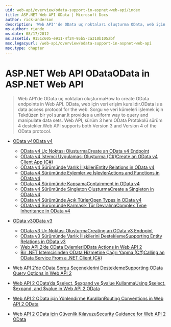 ```yaml
---
uid: web-api/overview/odata-support-in-aspnet-web-api/index
title: ASP.NET Web API OData | Microsoft Docs
author: rick-anderson
description: 'Web API''de OData uç noktaları oluşturma OData, web için veri erişim kuralıdır. Sorgu ve veri kümeleri işlemek için Tekdüzen bir yol sunar. Web API''si s...'
ms.author: riande
ms.date: 08/17/2012
ms.assetid: 9151c605-e911-4f24-95b5-ca310b105abf
msc.legacyurl: /web-api/overview/odata-support-in-aspnet-web-api
msc.type: chapter
---
```

<a name="odata-in-aspnet-web-api"></a><span data-ttu-id="cd46b-106">ASP.NET Web API OData</span><span class="sxs-lookup"><span data-stu-id="cd46b-106">OData in ASP.NET Web API</span></span>
====================
> <span data-ttu-id="cd46b-107">Web API'de OData uç noktaları oluşturma</span><span class="sxs-lookup"><span data-stu-id="cd46b-107">How to create OData endpoints in Web API.</span></span> <span data-ttu-id="cd46b-108">OData, web için veri erişim kuralıdır.</span><span class="sxs-lookup"><span data-stu-id="cd46b-108">OData is a data access protocol for the web.</span></span> <span data-ttu-id="cd46b-109">Sorgu ve veri kümeleri işlemek için Tekdüzen bir yol sunar.</span><span class="sxs-lookup"><span data-stu-id="cd46b-109">It provides a uniform way to query and manipulate data sets.</span></span> <span data-ttu-id="cd46b-110">Web API, sürüm 3 hem OData Protokolü sürüm 4 destekler.</span><span class="sxs-lookup"><span data-stu-id="cd46b-110">Web API supports both Version 3 and Version 4 of the OData protocol.</span></span>


- [<span data-ttu-id="cd46b-111">OData v4</span><span class="sxs-lookup"><span data-stu-id="cd46b-111">OData v4</span></span>](odata-v4/index.md)

    - [<span data-ttu-id="cd46b-112">OData v4 Uç Noktası Oluşturma</span><span class="sxs-lookup"><span data-stu-id="cd46b-112">Create an OData v4 Endpoint</span></span>](odata-v4/create-an-odata-v4-endpoint.md)
    - [<span data-ttu-id="cd46b-113">OData v4 İstemci Uygulaması Oluşturma (C#)</span><span class="sxs-lookup"><span data-stu-id="cd46b-113">Create an OData v4 Client App (C#)</span></span>](odata-v4/create-an-odata-v4-client-app.md)
    - [<span data-ttu-id="cd46b-114">OData v4 Sürümünde Varlık İlişkileri</span><span class="sxs-lookup"><span data-stu-id="cd46b-114">Entity Relations in OData v4</span></span>](odata-v4/entity-relations-in-odata-v4.md)
    - [<span data-ttu-id="cd46b-115">OData v4 Sürümünde Eylemler ve İşlevler</span><span class="sxs-lookup"><span data-stu-id="cd46b-115">Actions and Functions in OData v4</span></span>](odata-v4/odata-actions-and-functions.md)
    - [<span data-ttu-id="cd46b-116">OData v4 Sürümünde Kapsama</span><span class="sxs-lookup"><span data-stu-id="cd46b-116">Containment in OData v4</span></span>](odata-v4/odata-containment-in-web-api-22.md)
    - [<span data-ttu-id="cd46b-117">OData v4 Sürümünde Singleton Oluşturma</span><span class="sxs-lookup"><span data-stu-id="cd46b-117">Create a Singleton in OData v4</span></span>](odata-v4/using-a-singleton-in-an-odata-endpoint-in-web-api-22.md)
    - [<span data-ttu-id="cd46b-118">OData v4 Sürümünde Açık Türler</span><span class="sxs-lookup"><span data-stu-id="cd46b-118">Open Types in OData v4</span></span>](odata-v4/use-open-types-in-odata-v4.md)
    - [<span data-ttu-id="cd46b-119">OData v4 Sürümünde Karmaşık Tür Devralma</span><span class="sxs-lookup"><span data-stu-id="cd46b-119">Complex Type Inheritance in OData v4</span></span>](odata-v4/complex-type-inheritance-in-odata-v4.md)
- [<span data-ttu-id="cd46b-120">OData v3</span><span class="sxs-lookup"><span data-stu-id="cd46b-120">OData v3</span></span>](odata-v3/index.md)

    - [<span data-ttu-id="cd46b-121">OData v3 Uç Noktası Oluşturma</span><span class="sxs-lookup"><span data-stu-id="cd46b-121">Creating an OData v3 Endpoint</span></span>](odata-v3/creating-an-odata-endpoint.md)
    - [<span data-ttu-id="cd46b-122">OData v3 Sürümünde Varlık İlişkilerini Destekleme</span><span class="sxs-lookup"><span data-stu-id="cd46b-122">Supporting Entity Relations in OData v3</span></span>](odata-v3/working-with-entity-relations.md)
    - [<span data-ttu-id="cd46b-123">Web API 2’de OData Eylemleri</span><span class="sxs-lookup"><span data-stu-id="cd46b-123">OData Actions in Web API 2</span></span>](odata-v3/odata-actions.md)
    - [<span data-ttu-id="cd46b-124">Bir .NET İstemcisinden OData Hizmetine Çağrı Yapma (C#)</span><span class="sxs-lookup"><span data-stu-id="cd46b-124">Calling an OData Service From a .NET Client (C#)</span></span>](odata-v3/calling-an-odata-service-from-a-net-client.md)
- [<span data-ttu-id="cd46b-125">Web API 2’de OData Sorgu Seçeneklerini Destekleme</span><span class="sxs-lookup"><span data-stu-id="cd46b-125">Supporting OData Query Options in Web API 2</span></span>](supporting-odata-query-options.md)
- [<span data-ttu-id="cd46b-126">Web API 2 OData’da $select, $expand ve $value Kullanma</span><span class="sxs-lookup"><span data-stu-id="cd46b-126">Using $select, $expand, and $value in Web API 2 OData</span></span>](using-select-expand-and-value.md)
- [<span data-ttu-id="cd46b-127">Web API 2 OData için Yönlendirme Kuralları</span><span class="sxs-lookup"><span data-stu-id="cd46b-127">Routing Conventions in Web API 2 OData</span></span>](odata-routing-conventions.md)
- [<span data-ttu-id="cd46b-128">Web API 2 OData için Güvenlik Kılavuzu</span><span class="sxs-lookup"><span data-stu-id="cd46b-128">Security Guidance for Web API 2 OData</span></span>](odata-security-guidance.md)
